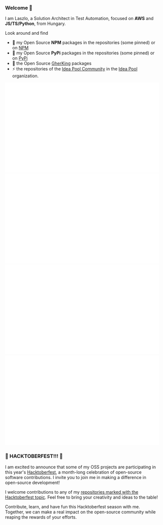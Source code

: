 ### Welcome 👋

I am Laszlo, a Solution Architect in Test Automation, focused on **AWS** and **JS/TS/Python**, from Hungary.

Look around and find
- 🔭 my Open Source **NPM** packages in the repositories (some pinned) or on [NPM](https://www.npmjs.com/~szikszail)
- 🔭 my Open Source **PyPi** packages in the repositories (some pinned) or on [PyPi](https://pypi.org/user/szikszail)
- 👯 the Open Source [GherKing](https://github.com/gherking) packages
- ⚡ the repositories of the [Idea Pool Community](http://ideapool.community) in the [Idea Pool](https://github.com/idea-pool) organization.

![](https://raw.githubusercontent.com/szikszail/github-stats/master/generated/overview.svg#gh-dark-mode-only)
![](https://raw.githubusercontent.com/szikszail/github-stats/master/generated/overview.svg#gh-light-mode-only)
![](https://raw.githubusercontent.com/szikszail/github-stats/master/generated/languages.svg#gh-dark-mode-only)
![](https://raw.githubusercontent.com/szikszail/github-stats/master/generated/languages.svg#gh-light-mode-only)

### 🙌 HACKTOBERFEST!!! 🙌

I am excited to announce that some of my OSS projects are participating in this year's [Hacktoberfest](https://hacktoberfest.com/), a month-long celebration of open-source software contributions. I invite you to join me in making a difference in open-source development!

I welcome contributions to any of my [repositories marked with the Hacktoberfest topic](https://github.com/search?q=topic%3Ahacktoberfest+user%3Aszikszail+&type=repositories). Feel free to bring your creativity and ideas to the table!

Contribute, learn, and have fun this Hacktoberfest season with me. Together, we can make a real impact on the open-source community while reaping the rewards of your efforts.
